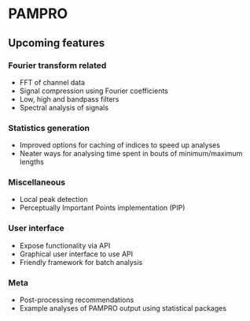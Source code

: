 # PAMPRO

## Upcoming features

### Fourier transform related
- FFT of channel data
- Signal compression using Fourier coefficients 
- Low, high and bandpass filters
- Spectral analysis of signals

### Statistics generation
- Improved options for caching of indices to speed up analyses
- Neater ways for analysing time spent in bouts of minimum/maximum lengths

### Miscellaneous
- Local peak detection
- Perceptually Important Points implementation (PIP)

### User interface
- Expose functionality via API
- Graphical user interface to use API
- Friendly framework for batch analysis 

### Meta
- Post-processing recommendations
- Example analyses of PAMPRO output using statistical packages